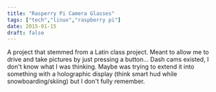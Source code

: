 ```yaml
---
title: "Rasperry Pi Camera Glasses"
tags: ["tech","linux","raspberry pi"]
date: 2015-01-15
draft: false
---
```


 A project that stemmed from a Latin class project. Meant to allow me to drive and take pictures by just pressing a button... Dash cams existed, I don't know what I was thinking. Maybe was trying to extend it into something with a holographic display (think smart hud while snowboarding/skiing) but I don't fully remember.

  <div ID="gallery" data-nanogallery2='{
      "itemsBaseURL": "{{<s3cdn>}}/projects/rpi_glasses/",
      "thumbnailWidth": "250",
      "thumbnailHeight": "250",
      "thumbnailBorderVertical": 1,
      "thumbnailBorderHorizontal": 1,
      "thumbnailLabel": {
        "position": "overImageOnBottom",
        "displayDescription": true
      },
      "thumbnailHoverEffect2": "labelAppear75|descriptionSlideUp",
      "galleryDisplayMode": "pagination",
      "galleryMaxRows": 1,
      "thumbnailAlignment": "center",
      "thumbnailOpenImage": true,
      "viewerTools":     {
        "topLeft":    "pageCounter, label",
        "topRight":   "playPauseButton, rotateLeft, rotateRight, fullscreenButton, closeButton"
       }   
    }'>
    <a href="rpi_glasses.jpg" data-ngthumb="rpi_glasses.jpg" data-ngdesc=""></a>
  </div>

